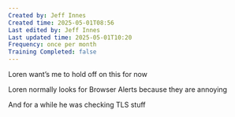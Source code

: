 ```yaml
---
Created by: Jeff Innes
Created time: 2025-05-01T08:56
Last edited by: Jeff Innes
Last updated time: 2025-05-01T10:20
Frequency: once per month
Training Completed: false
---
```

Loren want’s me to hold off on this for now

  

Loren normally looks for Browser Alerts because they are annoying

And for a while he was checking TLS stuff